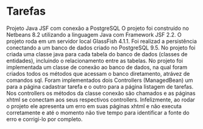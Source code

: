 # Tarefas
Projeto Java JSF com conexão a PostgreSQL
O projeto foi construído no Netbeans 8.2 utilizando a linguagem Java com Framework JSF 2.2. 
O projeto roda em um servidor local GlassFish 4.1.1. 
Foi realizad a persistência conectando a um banco de dados criado no PostgreSQL 9.5. 
No projeto foi criada uma classe java para cada tabela do banco de dados (classes de entidades), incluindo o relacionamento entre as tabelas.
No projeto foi implementada um classe de conexão ao banco de dados, na qual foram criados todos os métodos que acessam o banco diretamento, atrávez de comandos sql. 
Foram implementados dois Controllers (ManagedBean) um para a página cadastrar tarefa e o outro para a página listagem de tarefas. 
Nos controllers os métodos da classe conexão são chamados e as páginas xhtml se conectam aos seus respectivos controllers. 
Infelizmente, ao rodar o projeto ele apresenta um erro em suas páginas xhtml e não executa corretamente e até o momento não tive tempo para identificar a fonte do erro e corrigi-lo por completo. 

